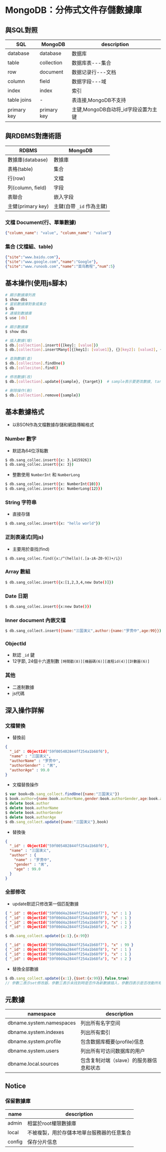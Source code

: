 # MongoDB：分佈式文件存儲數據庫

## 與SQL對照
SQL | MongoDB | description
---|----|---
database | database | 数据库
table | collection | 数据库表---集合
row | document | 数据记录行---文档
column | field | 数据字段---域
index | index | 索引
table joins | - | 表连接,MongoDB不支持
primary key | primary key | 主键,MongoDB自动将_id字段设置为主键

## 與RDBMS對應術語
RDBMS | MongoDB
-|-
數據庫(database) | 數據庫
表格(table) | 集合
行(row) | 文檔
列(column, field) | 字段
表聯合 | 嵌入字段
主健(primary key) | 主鍵(自帶 `_id` 作為主鍵)

### 文檔 Document(行、單筆數據)
```json
{"column_name": "value", "column_name": "value"}
```

### 集合 (文檔組、table)
```json
{"site":"www.baidu.com"},
{"site":"www.google.com","name":"Google"},
{"site":"www.runoob.com","name":"菜鸟教程","num":5}

```

## 基本操作(使用js腳本)
```sh
# 顯示數據庫列表
$ show dbs
# 當前數據庫對象或集合
$ db
# 連接到數據庫
$ use [db]

# 顯示數據庫
$ show dbs

# 插入數據(增)
$ db.[collection].insert({[key]: [value]})
$ db.[collection].insertMany([{[key1]: [value1]}, {}[key2]: [value2], {[key3]: [value3]}])

# 查詢數據(查)
$ db.[colleciton].findOne()
$ db.[colleciton].find()

# 修改數據(改)
$ db.[collection].update({sample}, {target})  # sample表示要更改數據, target表示更新後數據

# 刪除操作(刪)
$ db.[collection].remove({sample})
```

## 基本數據格式
- 以BSON作為文檔數據存儲和網路傳輸格式

### Number 數字
- 默認為64位浮點數
```sh
$ db.sang_collec.insert({x: 3.1415926})
$ db.sang_collec.insert({x: 3})
```
- 整數使用 `NumberInt` 和 `NumberLong`
```sh
$ db.sang_collec.insert({x: NumberInt(10)})
$ db.sang_collec.insert({x: NumberLong(12)})
```

### String 字符串
- 直接存儲
```sh
$ db.sang_collec.insert({x: "hello world"})
```

### 正則表達式(同js)
- 主要用於查找(find)
```
$ db.sang_collec.find({x:/^(hello)(.[a-zA-Z0-9])+/i})
```

### Array 數組
```sh
$ db.sang_collec.insert({x:[1,2,3,4,new Date()]})
```

### Date 日期
```sh
$ db.sang_collec.insert({x:new Date()})
```

### Inner document 內嵌文檔
```sh
$ db.sang_collect.insert({name:"三国演义",author:{name:"罗贯中",age:99}});
```

### ObjectId
- 默認 `_id` 鍵
- 12字節, 24個十六進制數 `[時間戳(8)][機器碼(6)][進程id(4)][計數器(6)]`

### 其他
- 二進制數據
- js代碼

## 深入操作詳解

### 文檔替換
- 替換前
```json
{
  "_id" : ObjectId("59f005402844ff254a1b68f6"),
  "name" : "三国演义",
  "authorName" : "罗贯中",
  "authorGender" : "男",
  "authorAge" : 99.0
}
```
- 文檔替換操作
```js
$ var book=db.sang_collect.findOne({name:"三国演义"})
$ book.author={name:book.authorName,gender:book.authorGender,age:book.authorAge}
$ delete book.author
$ delete book.authorName
$ delete book.authorGender
$ delete book.authorAge
$ db.sang_collect.update({name:"三国演义"},book)
```
- 替換後
```json
{
  "_id" : ObjectId("59f005402844ff254a1b68f6"),
  "name" : "三国演义",
  "author" : {
    "name" : "罗贯中",
    "gender" : "男",
    "age" : 99.0
  }
}
```

### 全部修改
- update默認只修改第一個匹配數據
```json
{ "_id" : ObjectId("59f00d4a2844ff254a1b68f7"), "x" : 1 }
{ "_id" : ObjectId("59f00d4a2844ff254a1b68f8"), "x" : 1 }
{ "_id" : ObjectId("59f00d4a2844ff254a1b68f9"), "x" : 1 }
{ "_id" : ObjectId("59f00d4a2844ff254a1b68fa"), "x" : 2 }
```
```js
$ db.sang_collect.update({x:1},{x:99})
```
```json
{ "_id" : ObjectId("59f00d4a2844ff254a1b68f7"), "x" : 99 }
{ "_id" : ObjectId("59f00d4a2844ff254a1b68f8"), "x" : 1 }
{ "_id" : ObjectId("59f00d4a2844ff254a1b68f9"), "x" : 1 }
{ "_id" : ObjectId("59f00d4a2844ff254a1b68fa"), "x" : 2 }
```

- 替換全部數據
```js
$ db.sang_collect.update({x:1},{$set:{x:99}},false,true)
// 參數二表示set修改器，參數三表示未找到時是否作為新數據插入，參數四表示是否改動所有匹配文檔
```

## 元數據
namespace | description
-|-
dbname.system.namespaces | 列出所有名字空间
dbname.system.indexes | 列出所有索引
dbname.system.profile | 包含数据库概要(profile)信息
dbname.system.users | 列出所有可访问数据库的用户
dbname.local.sources | 包含复制对端（slave）的服务器信息和状态

## Notice

### 保留數據庫
name | description
-|-
admin | 相當於root權限數據庫
local | 不被複製，用於存儲本地單台服務器的任意集合
config | 保存分片信息